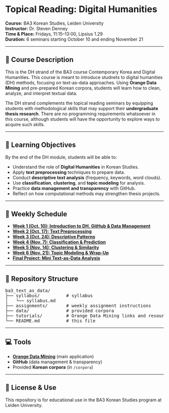 # Topical Reading: Digital Humanities  
**Course:** BA3 Korean Studies, Leiden University  
**Instructor:** Dr. Steven Denney  
**Time & Place:** Fridays, 11:15–13:00, Lipsius 1.29  
**Duration:** 6 seminars starting October 10 and ending November 21

---

## 🎯 Course Description
This is the DH strand of the BA3 course Contemporary Korea and Digital Humanities. This course is meant to introduce studnets to digital humanities (DH) methods, focusing on text-as-data approaches. Using **Orange Data Mining** and pre-prepared Korean corpora, students will learn how to clean, analyze, and interpret textual data.  

The DH strand complements the topical reading seminars by equipping students with methodological skills that may support their **undergraduate thesis research**. There are no programming requirements whatsoever in this course, although students will have the opportunity to explore ways to acquire such skills.

---

## 📘 Learning Objectives
By the end of the DH module, students will be able to:
- Understand the role of **Digital Humanities** in Korean Studies.  
- Apply **text preprocessing** techniques to prepare data.  
- Conduct **descriptive text analysis** (frequency, keywords, word clouds).  
- Use **classification**, **clustering**, and **topic modeling** for analysis.  
- Practice **data management and transparency** with GitHub.  
- Reflect on how computational methods may strengthen thesis projects.  

---

## 📅 Weekly Schedule
- **[Week 1 (Oct. 10): Introduction to DH, GitHub & Data Management](assignments/week01-deliverable.md)**  
- **[Week 2 (Oct. 17): Text Preprocessing](assignments/week02-deliverable.md)**  
- **[Week 3 (Oct. 24): Descriptive Patterns](assignments/week03-deliverable.md)**  
- **[Week 4 (Nov. 7): Classification & Prediction](assignments/week04-deliverable.md)**  
- **[Week 5 (Nov. 14): Clustering & Similarity](assignments/week05-deliverable.md)**  
- **[Week 6 (Nov. 21): Topic Modeling & Wrap-Up](assignments/week06-deliverable.md)**  
- **[Final Project: Mini Text-as-Data Analysis](assignments/final-project.md)**  

---

<h2>📂 Repository Structure</h2>
<pre>
ba3_text_as_data/
├── syllabus/          # syllabus
│   └── syllabus.md
├── assignments/       # weekly assignment instructions
├── data/              # provided corpora
├── tutorials/         # Orange Data Mining links and resources
└── README.md          # this file
</pre>

---

## 💻 Tools
- **[Orange Data Mining](https://orangedatamining.com/)** (main application)  
- **GitHub** (data management & transparency)  
- Provided **Korean corpora** (in `/corpora`)  

---

## 📜 License & Use
This repository is for educational use in the BA3 Korean Studies program at Leiden University.
